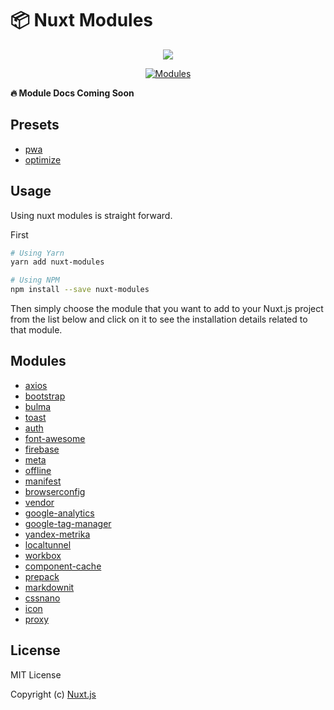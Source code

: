 # 📦 Nuxt Modules

<p align="center"><img align="center" src="http://imgur.com/V4LtoII.png"/></p>
<p align="center">
  <a href="https://github.com/nuxt/nuxt-modules">
    <img src="https://img.shields.io/badge/Modules-Ready-green.svg?style=flat-square" alt="Modules">
  </a> 
</p>

**🔥 Module Docs Coming Soon**

## Presets
- [pwa](modules/pwa)
- [optimize](modules/optimize)

## Usage

Using nuxt modules is straight forward.

First

```sh
# Using Yarn
yarn add nuxt-modules

# Using NPM
npm install --save nuxt-modules
```

Then simply choose the module that you want to add to your Nuxt.js project
from the list below and click on it to see the installation details related
to that module.

## Modules
- [axios](modules/axios)
- [bootstrap](modules/bootstrap-vue)
- [bulma](modules/bulma)
- [toast](modules/toast)
- [auth](modules/auth)
- [font-awesome](modules/font-awesome)
- [firebase](modules/firebase)
- [meta](modules/meta)
- [offline](modules/offline)
- [manifest](modules/manifest)
- [browserconfig](modules/browserconfig)
- [vendor](modules/vendor)
- [google-analytics](modules/google-analytics)
- [google-tag-manager](modules/google-tag-manager)
- [yandex-metrika](modules/yandex-metrika)
- [localtunnel](modules/localtunnel)
- [workbox](modules/workbox)
- [component-cache](modules/component-cache)
- [prepack](modules/prepack)
- [markdownit](modules/markdownit)
- [cssnano](modules/cssnano)
- [icon](modules/icon)
- [proxy](modules/proxy)

## License
MIT License

Copyright (c) [Nuxt.js](https://nuxtjs.org)
